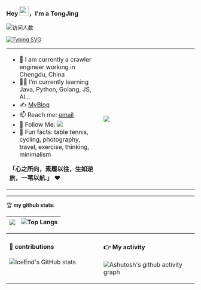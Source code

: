 ### Hey <img src="https://media.giphy.com/media/hvRJCLFzcasrR4ia7z/giphy.gif" width="25px">，I’m a TongJing
<img alt="访问人数" src="https://visitor-badge.laobi.icu/badge?page_id=defings.readme"  />

[![Typing SVG](https://readme-typing-svg.herokuapp.com?font=Fira+Code&pause=2000&center=true&vCenter=true&width=435&lines=%E6%88%91%E6%AC%B2%E6%88%90%E4%BB%99%EF%BC%8C%E5%BF%AB%E4%B9%90%E9%BD%90%E5%A4%A9)](https://git.io/typing-svg)

<table>
<tr>
<td valign="top"  width="50%">

- 🚩 I am currently a crawler engineer working in Chengdu, China
- 👨‍💻 I’m currently learning Java, Python, Golang, JS, AI...
- ✍️ [MyBlog](https://www.tongjing.cc)
- 📫 Reach me: [email](mailto:sleep002@Outlook.com)
- 👏 Follow Me: [![](https://img.shields.io/github/followers/defings?label=follow%20me&style=social)](https://github.com/defings/)
- 🎣 Fun facts: table tennis, cycling, photography, travel, exercise, thinking, minimalism

**「心之所向，素履以往，生如逆旅，一苇以航.」** ❤️
</td>
<td valign="center"  width="100%" height="100%">
<img src="https://static.tongjing.cc/private-user/picture/github-home.jpg">
</td>
</tr>
</table>

<hr/>

🏆 **my github stats:**

|![](https://github-readme-stats.vercel.app/api?username=defings)|![Top Langs](https://github-readme-stats.vercel.app/api/top-langs/?username=defings&layout=compact&hide_border=true&langs_count=10)|
|-|-|


<table>
<tr>
<td valign="top"  width="50%">

#### 🐍 contributions
![IceEnd's GitHub stats](https://github-immortality.vercel.app/api?username=defings)
</td>
<td valign="top"  width="50%">

#### 👉 My activity

![Ashutosh's github activity graph](https://github-readme-activity-graph.vercel.app/graph?username=defings)
</td>
</tr>
</table>
